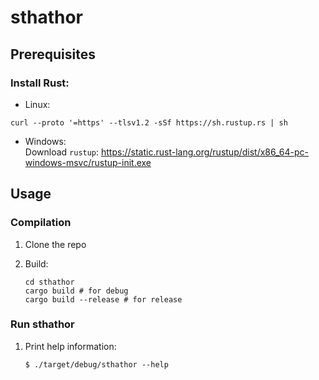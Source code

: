 # sthathor


## Prerequisites

### Install Rust:  
- Linux:  
```
curl --proto '=https' --tlsv1.2 -sSf https://sh.rustup.rs | sh
```
- Windows:  
Download `rustup`: https://static.rust-lang.org/rustup/dist/x86_64-pc-windows-msvc/rustup-init.exe

## Usage

### Compilation

1. Clone the repo
   
2. Build:

    ```
    cd sthathor
    cargo build # for debug
    cargo build --release # for release
    ```

### Run sthathor

1. Print help information:
    ```
    $ ./target/debug/sthathor --help
    ```
